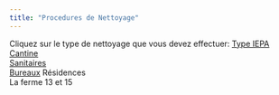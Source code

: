 ```yaml
---
title: "Procedures de Nettoyage"
---
```


Cliquez sur le type de nettoyage que vous devez effectuer:
[Type IEPA](notes/nettoyage/types%20de%20nettoyage/nettoyageTypeIEPA.md)\
[Cantine](notes/nettoyage/types%20de%20nettoyage/Cantine.md)\
[Sanitaires](notes/nettoyage/types%20de%20nettoyage/SanitairesBrocanteRuche.md)\
[Bureaux](notes/nettoyage/types%20de%20nettoyage/Bureaux.md)
Résidences\
La ferme 13 et 15

